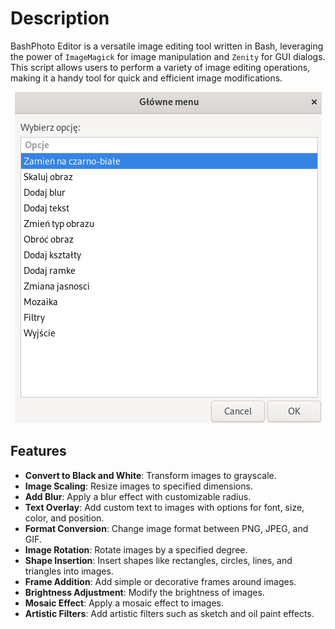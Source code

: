 # Description
BashPhoto Editor is a versatile image editing tool written in Bash, leveraging the power of `ImageMagick` for image manipulation and `Zenity` for GUI dialogs. This script allows users to perform a variety of image editing operations, making it a handy tool for quick and efficient image modifications.

<div align="center">
    <img src="./glowne_menu.png" alt="Screenshot" />
</div>

## Features
- **Convert to Black and White**: Transform images to grayscale.
- **Image Scaling**: Resize images to specified dimensions.
- **Add Blur**: Apply a blur effect with customizable radius.
- **Text Overlay**: Add custom text to images with options for font, size, color, and position.
- **Format Conversion**: Change image format between PNG, JPEG, and GIF.
- **Image Rotation**: Rotate images by a specified degree.
- **Shape Insertion**: Insert shapes like rectangles, circles, lines, and triangles into images.
- **Frame Addition**: Add simple or decorative frames around images.
- **Brightness Adjustment**: Modify the brightness of images.
- **Mosaic Effect**: Apply a mosaic effect to images.
- **Artistic Filters**: Add artistic filters such as sketch and oil paint effects.
